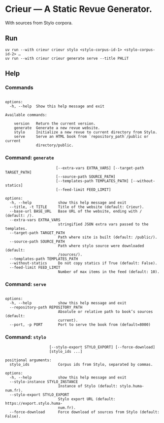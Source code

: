# Crieur — A Static Revue Generator.

With sources from Stylo corpora.

## Run

```
uv run --with crieur crieur stylo <stylo-corpus-id-1> <stylo-corpus-id-2> …
uv run --with crieur crieur generate serve --title PHLiT
```

## Help

### Commands

<!-- [[[cog
import subprocess
import cog
output = subprocess.check_output("crieur --help", shell=True)
help = output.decode().split("\n", 1)[1]  # Remove Pandoc version.
cog.out(f"```\n{help}\n```")
]]] -->
```

options:
  -h, --help  Show this help message and exit

Available commands:
  
    version   Return the current version.
    generate  Generate a new revue website.
    stylo     Initialize a new revue to current directory from Stylo.
    serve     Serve an HTML book from `repository_path`/public or current
              directory/public.

```
<!-- [[[end]]] -->

### Command: `generate`

<!-- [[[cog
import subprocess
import cog
output = subprocess.check_output("crieur generate --help", shell=True)
help = output.decode().split("\n", 1)[1]  # Remove Pandoc version.
cog.out(f"```\n{help}\n```")
]]] -->
```
                       [--extra-vars EXTRA_VARS] [--target-path TARGET_PATH]
                       [--source-path SOURCE_PATH]
                       [--templates-path TEMPLATES_PATH] [--without-statics]
                       [--feed-limit FEED_LIMIT]

options:
  -h, --help            show this help message and exit
  --title, -t TITLE     Title of the website (default: Crieur).
  --base-url BASE_URL   Base URL of the website, ending with / (default: /).
  --extra-vars EXTRA_VARS
                        stringified JSON extra vars passed to the templates.
  --target-path TARGET_PATH
                        Path where site is built (default: /public/).
  --source-path SOURCE_PATH
                        Path where stylo source were downloaded (default:
                        /sources/).
  --templates-path TEMPLATES_PATH
  --without-statics     Do not copy statics if True (default: False).
  --feed-limit FEED_LIMIT
                        Number of max items in the feed (default: 10).

```
<!-- [[[end]]] -->





### Command: `serve`

<!-- [[[cog
import subprocess
import cog
output = subprocess.check_output("crieur serve --help", shell=True)
help = output.decode().split("\n", 1)[1]  # Remove Pandoc version.
cog.out(f"```\n{help}\n```")
]]] -->
```

options:
  -h, --help            show this help message and exit
  --repository-path REPOSITORY_PATH
                        Absolute or relative path to book’s sources (default:
                        current).
  --port, -p PORT       Port to serve the book from (default=8000)

```
<!-- [[[end]]] -->

### Command: `stylo`

<!-- [[[cog
import subprocess
import cog
output = subprocess.check_output("crieur stylo --help", shell=True)
help = output.decode().split("\n", 1)[1]  # Remove Pandoc version.
cog.out(f"```\n{help}\n```")
]]] -->
```
                    [--stylo-export STYLO_EXPORT] [--force-download]
                    [stylo_ids ...]

positional arguments:
  stylo_ids             Corpus ids from Stylo, separated by commas.

options:
  -h, --help            show this help message and exit
  --stylo-instance STYLO_INSTANCE
                        Instance of Stylo (default: stylo.huma-num.fr).
  --stylo-export STYLO_EXPORT
                        Stylo export URL (default: https://export.stylo.huma-
                        num.fr).
  --force-download      Force download of sources from Stylo (default: False).

```
<!-- [[[end]]] -->
